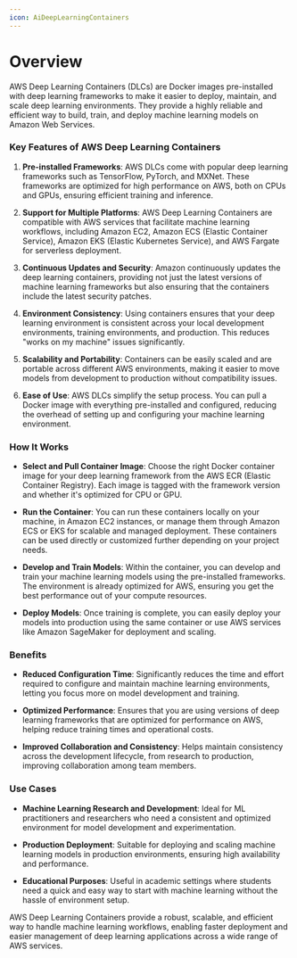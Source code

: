```yaml
---
icon: AiDeepLearningContainers
---
```

# Overview

AWS Deep Learning Containers (DLCs) are Docker images pre-installed with deep learning frameworks to make it easier to deploy, maintain, and scale deep learning environments. They provide a highly reliable and efficient way to build, train, and deploy machine learning models on Amazon Web Services.

### Key Features of AWS Deep Learning Containers

1. **Pre-installed Frameworks**: AWS DLCs come with popular deep learning frameworks such as TensorFlow, PyTorch, and MXNet. These frameworks are optimized for high performance on AWS, both on CPUs and GPUs, ensuring efficient training and inference.
    
2. **Support for Multiple Platforms**: AWS Deep Learning Containers are compatible with AWS services that facilitate machine learning workflows, including Amazon EC2, Amazon ECS (Elastic Container Service), Amazon EKS (Elastic Kubernetes Service), and AWS Fargate for serverless deployment.
    
3. **Continuous Updates and Security**: Amazon continuously updates the deep learning containers, providing not just the latest versions of machine learning frameworks but also ensuring that the containers include the latest security patches.
    
4. **Environment Consistency**: Using containers ensures that your deep learning environment is consistent across your local development environments, training environments, and production. This reduces "works on my machine" issues significantly.
    
5. **Scalability and Portability**: Containers can be easily scaled and are portable across different AWS environments, making it easier to move models from development to production without compatibility issues.
    
6. **Ease of Use**: AWS DLCs simplify the setup process. You can pull a Docker image with everything pre-installed and configured, reducing the overhead of setting up and configuring your machine learning environment.
    

### How It Works

- **Select and Pull Container Image**: Choose the right Docker container image for your deep learning framework from the AWS ECR (Elastic Container Registry). Each image is tagged with the framework version and whether it's optimized for CPU or GPU.
    
- **Run the Container**: You can run these containers locally on your machine, in Amazon EC2 instances, or manage them through Amazon ECS or EKS for scalable and managed deployment. These containers can be used directly or customized further depending on your project needs.
    
- **Develop and Train Models**: Within the container, you can develop and train your machine learning models using the pre-installed frameworks. The environment is already optimized for AWS, ensuring you get the best performance out of your compute resources.
    
- **Deploy Models**: Once training is complete, you can easily deploy your models into production using the same container or use AWS services like Amazon SageMaker for deployment and scaling.
    

### Benefits

- **Reduced Configuration Time**: Significantly reduces the time and effort required to configure and maintain machine learning environments, letting you focus more on model development and training.
    
- **Optimized Performance**: Ensures that you are using versions of deep learning frameworks that are optimized for performance on AWS, helping reduce training times and operational costs.
    
- **Improved Collaboration and Consistency**: Helps maintain consistency across the development lifecycle, from research to production, improving collaboration among team members.
    

### Use Cases

- **Machine Learning Research and Development**: Ideal for ML practitioners and researchers who need a consistent and optimized environment for model development and experimentation.
    
- **Production Deployment**: Suitable for deploying and scaling machine learning models in production environments, ensuring high availability and performance.
    
- **Educational Purposes**: Useful in academic settings where students need a quick and easy way to start with machine learning without the hassle of environment setup.
    

AWS Deep Learning Containers provide a robust, scalable, and efficient way to handle machine learning workflows, enabling faster deployment and easier management of deep learning applications across a wide range of AWS services.
